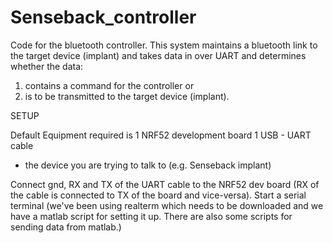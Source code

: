 # Senseback_controller

Code for the bluetooth controller. This system maintains a bluetooth link to the target device (implant) and takes data in over UART and determines whether the data: 
1) contains a command for the controller or 
2) is to be transmitted to the target device (implant).


SETUP

Default Equipment required is 1 NRF52 development board
1 USB - UART cable
+ the device you are trying to talk to (e.g. Senseback implant)

Connect gnd, RX and TX of the UART cable to the NRF52 dev board (RX of the cable is connected to TX of the board and vice-versa). 
Start a serial terminal (we've been using realterm which needs to be downloaded and we have a matlab script for setting it up. There are also some scripts for sending data from matlab.)

